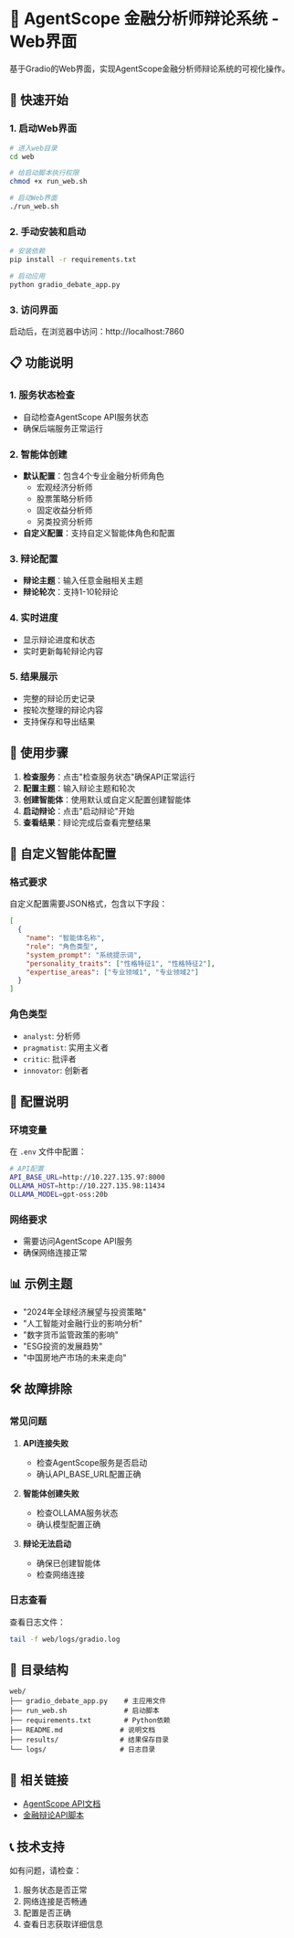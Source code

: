 # 🤖 AgentScope 金融分析师辩论系统 - Web界面

基于Gradio的Web界面，实现AgentScope金融分析师辩论系统的可视化操作。

## 🚀 快速开始

### 1. 启动Web界面

```bash
# 进入web目录
cd web

# 给启动脚本执行权限
chmod +x run_web.sh

# 启动Web界面
./run_web.sh
```

### 2. 手动安装和启动

```bash
# 安装依赖
pip install -r requirements.txt

# 启动应用
python gradio_debate_app.py
```

### 3. 访问界面

启动后，在浏览器中访问：http://localhost:7860

## 📋 功能说明

### 1. 服务状态检查
- 自动检查AgentScope API服务状态
- 确保后端服务正常运行

### 2. 智能体创建
- **默认配置**：包含4个专业金融分析师角色
  - 宏观经济分析师
  - 股票策略分析师  
  - 固定收益分析师
  - 另类投资分析师
- **自定义配置**：支持自定义智能体角色和配置

### 3. 辩论配置
- **辩论主题**：输入任意金融相关主题
- **辩论轮次**：支持1-10轮辩论

### 4. 实时进度
- 显示辩论进度和状态
- 实时更新每轮辩论内容

### 5. 结果展示
- 完整的辩论历史记录
- 按轮次整理的辩论内容
- 支持保存和导出结果

## 🎯 使用步骤

1. **检查服务**：点击"检查服务状态"确保API正常运行
2. **配置主题**：输入辩论主题和轮次
3. **创建智能体**：使用默认或自定义配置创建智能体
4. **启动辩论**：点击"启动辩论"开始
5. **查看结果**：辩论完成后查看完整结果

## 📝 自定义智能体配置

### 格式要求
自定义配置需要JSON格式，包含以下字段：

```json
[
  {
    "name": "智能体名称",
    "role": "角色类型",
    "system_prompt": "系统提示词",
    "personality_traits": ["性格特征1", "性格特征2"],
    "expertise_areas": ["专业领域1", "专业领域2"]
  }
]
```

### 角色类型
- `analyst`: 分析师
- `pragmatist`: 实用主义者  
- `critic`: 批评者
- `innovator`: 创新者

## 🔧 配置说明

### 环境变量

在 `.env` 文件中配置：

```bash
# API配置
API_BASE_URL=http://10.227.135.97:8000
OLLAMA_HOST=http://10.227.135.98:11434
OLLAMA_MODEL=gpt-oss:20b
```

### 网络要求
- 需要访问AgentScope API服务
- 确保网络连接正常

## 📊 示例主题

- "2024年全球经济展望与投资策略"
- "人工智能对金融行业的影响分析"
- "数字货币监管政策的影响"
- "ESG投资的发展趋势"
- "中国房地产市场的未来走向"

## 🛠️ 故障排除

### 常见问题

1. **API连接失败**
   - 检查AgentScope服务是否启动
   - 确认API_BASE_URL配置正确

2. **智能体创建失败**
   - 检查OLLAMA服务状态
   - 确认模型配置正确

3. **辩论无法启动**
   - 确保已创建智能体
   - 检查网络连接

### 日志查看

查看日志文件：
```bash
tail -f web/logs/gradio.log
```

## 📁 目录结构

```
web/
├── gradio_debate_app.py    # 主应用文件
├── run_web.sh              # 启动脚本
├── requirements.txt        # Python依赖
├── README.md              # 说明文档
├── results/               # 结果保存目录
└── logs/                  # 日志目录
```

## 🔗 相关链接

- [AgentScope API文档](../README.md)
- [金融辩论API脚本](../financial_debate_api.sh)

## 📞 技术支持

如有问题，请检查：
1. 服务状态是否正常
2. 网络连接是否畅通
3. 配置是否正确
4. 查看日志获取详细信息